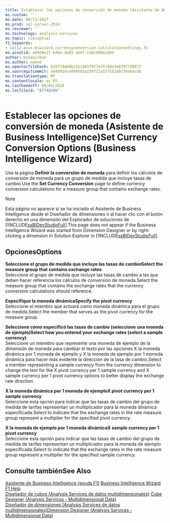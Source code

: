 ```yaml
---
title: Establecer las opciones de conversión de moneda (Asistente de Business Intelligence) | Microsoft Docs
ms.custom: ''
ms.date: 06/13/2017
ms.prod: sql-server-2014
ms.reviewer: ''
ms.technology: analysis-services
ms.topic: conceptual
f1_keywords:
- sql12.asvs.biwizard.currencyconversion.calculationsettings.f1
ms.assetid: a49d4e1f-bdda-4a83-ab4f-ce8c500e1d6d
author: minewiskan
ms.author: owend
ms.openlocfilehash: 61877deb0bc422d65f977e3fc9de3e678f7d8477
ms.sourcegitcommit: ad4d92dce894592a259721a1571b1d8736abacdb
ms.translationtype: MT
ms.contentlocale: es-ES
ms.lasthandoff: 08/04/2020
ms.locfileid: "87748299"
---
```

# <a name="set-currency-conversion-options-business-intelligence-wizard"></a><span data-ttu-id="cb9e8-102">Establecer las opciones de conversión de moneda (Asistente de Business Intelligence)</span><span class="sxs-lookup"><span data-stu-id="cb9e8-102">Set Currency Conversion Options (Business Intelligence Wizard)</span></span>
  <span data-ttu-id="cb9e8-103">Use la página **Definir la conversión de moneda** para definir los cálculos de conversión de moneda para un grupo de medida que incluye tasas de cambio.</span><span class="sxs-lookup"><span data-stu-id="cb9e8-103">Use the **Set Currency Conversion** page to define currency conversion calculations for a measure group that contains exchange rates.</span></span>  
  
> [!NOTE]  
>  <span data-ttu-id="cb9e8-104">Esta página no aparece si se ha iniciado el Asistente de Business Intelligence desde el Diseñador de dimensiones o al hacer clic con el botón derecho en una dimensión del Explorador de soluciones de [!INCLUDE[ssBIDevStudioFull](../includes/ssbidevstudiofull-md.md)].</span><span class="sxs-lookup"><span data-stu-id="cb9e8-104">This page does not appear if the Business Intelligence Wizard was started from Dimension Designer or by right-clicking a dimension in Solution Explorer in [!INCLUDE[ssBIDevStudioFull](../includes/ssbidevstudiofull-md.md)].</span></span>  
  
## <a name="options"></a><span data-ttu-id="cb9e8-105">Opciones</span><span class="sxs-lookup"><span data-stu-id="cb9e8-105">Options</span></span>  
 <span data-ttu-id="cb9e8-106">**Seleccione el grupo de medida que incluye las tasas de cambio**</span><span class="sxs-lookup"><span data-stu-id="cb9e8-106">**Select the measure group that contains exchange rates**</span></span>  
 <span data-ttu-id="cb9e8-107">Seleccione el grupo de medida que incluye las tasas de cambio a las que deben hacer referencia los cálculos de conversión de moneda.</span><span class="sxs-lookup"><span data-stu-id="cb9e8-107">Select the measure group that contains the exchange rates that the currency conversion calculations should reference.</span></span>  
  
 <span data-ttu-id="cb9e8-108">**Especifique la moneda dinámica**</span><span class="sxs-lookup"><span data-stu-id="cb9e8-108">**Specify the pivot currency**</span></span>  
 <span data-ttu-id="cb9e8-109">Seleccione el miembro que actuará como moneda dinámica para el grupo de medida.</span><span class="sxs-lookup"><span data-stu-id="cb9e8-109">Select the member that serves as the pivot currency for the measure group.</span></span>  
  
 <span data-ttu-id="cb9e8-110">**Seleccione cómo especificó las tasas de cambio (seleccione una moneda de ejemplo)**</span><span class="sxs-lookup"><span data-stu-id="cb9e8-110">**Select how you entered your exchange rates (select a sample currency)**</span></span>  
 <span data-ttu-id="cb9e8-111">Seleccione un miembro que represente una moneda de ejemplo de la dimensión de moneda para cambiar el texto por las opciones X la moneda dinámica por 1 moneda de ejemplo y X la moneda de ejemplo por 1 moneda dinámica para hacer más evidente la dirección de la tasa de cambio.</span><span class="sxs-lookup"><span data-stu-id="cb9e8-111">Select a member representing a sample currency from the currency dimension to change the text for the X pivot currency per 1 sample currency and X sample currency per 1 pivot currency options to better display the exchange rate direction.</span></span>  
  
 <span data-ttu-id="cb9e8-112">**X la moneda dinámica por 1 moneda de ejemplo**</span><span class="sxs-lookup"><span data-stu-id="cb9e8-112">**X pivot currency per 1 sample currency**</span></span>  
 <span data-ttu-id="cb9e8-113">Seleccione esta opción para indicar que las tasas de cambio del grupo de medida de tarifas representan un multiplicador para la moneda dinámica especificada.</span><span class="sxs-lookup"><span data-stu-id="cb9e8-113">Select to indicate that the exchange rates in the rate measure group represent a multiplier for the specified pivot currency.</span></span>  
  
 <span data-ttu-id="cb9e8-114">**X la moneda de ejemplo por 1 moneda dinámica**</span><span class="sxs-lookup"><span data-stu-id="cb9e8-114">**X sample currency per 1 pivot currency**</span></span>  
 <span data-ttu-id="cb9e8-115">Seleccione esta opción para indicar que las tasas de cambio del grupo de medida de tarifas representan un multiplicador para la moneda de ejemplo especificada.</span><span class="sxs-lookup"><span data-stu-id="cb9e8-115">Select to indicate that the exchange rates in the rate measure group represent a multiplier for the specified sample currency.</span></span>  
  
## <a name="see-also"></a><span data-ttu-id="cb9e8-116">Consulte también</span><span class="sxs-lookup"><span data-stu-id="cb9e8-116">See Also</span></span>  
 <span data-ttu-id="cb9e8-117">[Asistente de Business Intelligence (ayuda F1)](business-intelligence-wizard-f1-help.md) </span><span class="sxs-lookup"><span data-stu-id="cb9e8-117">[Business Intelligence Wizard F1 Help](business-intelligence-wizard-f1-help.md) </span></span>  
 <span data-ttu-id="cb9e8-118">[Diseñador de cubos &#40;Analysis Services de datos multidimensionales&#41;](cube-designer-analysis-services-multidimensional-data.md) </span><span class="sxs-lookup"><span data-stu-id="cb9e8-118">[Cube Designer &#40;Analysis Services - Multidimensional Data&#41;](cube-designer-analysis-services-multidimensional-data.md) </span></span>  
 [<span data-ttu-id="cb9e8-119">Diseñador de dimensiones &#40;Analysis Services de datos multidimensionales&#41;</span><span class="sxs-lookup"><span data-stu-id="cb9e8-119">Dimension Designer &#40;Analysis Services - Multidimensional Data&#41;</span></span>](dimension-designer-analysis-services-multidimensional-data.md)  
  
  
